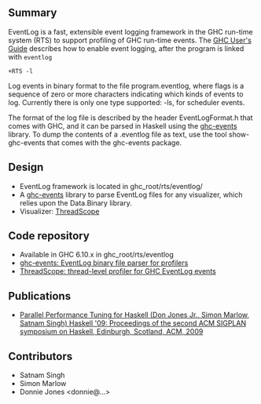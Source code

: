 ## Summary


EventLog is a fast, extensible event logging framework in the GHC run-time system (RTS) to support profiling of GHC run-time events. The [GHC User's Guide](http://www.haskell.org/ghc/docs/6.12.2/html/users_guide/runtime-control.html#rts-eventlog) describes how to enable event logging, after the program is linked with `eventlog`

```wiki
+RTS -l
```


Log events in binary format to the file program.eventlog, where flags is a sequence of zero or more characters indicating which kinds of events to log. Currently there is only one type supported: -ls, for scheduler events.


The format of the log file is described by the header EventLogFormat.h that comes with GHC, and it can be parsed in Haskell using the [ ghc-events](http://hackage.haskell.org/package/ghc-events) library. To dump the contents of a .eventlog file as text, use the tool show-ghc-events that comes with the ghc-events package.

## Design

- EventLog framework is located in ghc_root/rts/eventlog/
- A [ ghc-events](http://hackage.haskell.org/package/ghc-events) library to parse EventLog files for any visualizer, which relies upon the Data.Binary library.
- Visualizer: [ ThreadScope](http://raintown.org/?page_id=132)

## Code repository

- Available in GHC 6.10.x in ghc_root/rts/eventlog
- [ ghc-events: EventLog binary file parser for profilers](http://code.haskell.org/ghc-events)
- [ ThreadScope: thread-level profiler for GHC EventLog events](http://code.haskell.org/ThreadScope/)

## Publications

- [ Parallel Performance Tuning for Haskell (Don Jones Jr., Simon Marlow, Satnam Singh) Haskell '09: Proceedings of the second ACM SIGPLAN symposium on Haskell, Edinburgh, Scotland, ACM, 2009](http://www.haskell.org/~simonmar/bib/threadscope-09_abstract.html)

## Contributors

- Satnam Singh
- Simon Marlow
- Donnie Jones \<donnie@…\>
